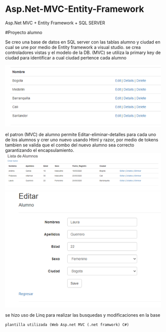 # Asp.Net-MVC-Entity-Framework
Asp.Net MVC + Entity Framework + SQL SERVER 

#Proyecto alumno

Se creo una base de datos en SQL server con las tablas alumno y ciudad en cual se une por medio de Entity framework a visual studio.
se crea controladores vistas y el modelo de la DB. (MVC)
se utiliza la primary key de ciudad para identificar a cual ciudad pertence cada alumno

<img src = "Imagenes/Ciudad.PNG">

el patron (MVC) de alumno permite Editar-eliminar-detalles para cada uno de los alumnos y crer uno nuevo usando Html y razor, por medio de tokens tambien se valida que el combo del nuevo alumno sea correcto garantizando el encapsulamiento.  
<img src = "Imagenes/Lista.PNG">
<img src = "Imagenes/editar.PNG">


se hizo uso de Linq para realizar las busquedas y modificaciones en la base

```
plantilla utilizada (Web Asp.net MVC (.net framwork) C#) 
```


